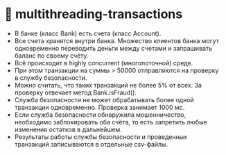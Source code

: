 # :bank: multithreading-transactions
- В банке (класс Bank) есть счета (класс Account).    
- Все счета хранятся внутри банка. Множество клиентов банка могут одновременно переводить деньги между счетами и запрашивать баланс по своему счёту.    
- Всё происходит в highly concurrent (многопоточной) среде.   
- При этом транзакции на суммы > 50000 отправляются на проверку в службу безопасности.    
- Можно считать, что таких транзакций не более 5% от всех. За проверку отвечает метод Bank.isFraud().   
- Служба безопасности не может обрабатывать более одной транзакции одновременно. Проверка занимает 1000 мс.   
- Если служба безопасности обнаружила мошенничество, необходимо заблокировать оба счёта, то есть запретить любые изменения остатков в дальнейшем.   
- Результаты работы службы безопасности и проведенных транзакций записываются в отдельные csv-файлы.
